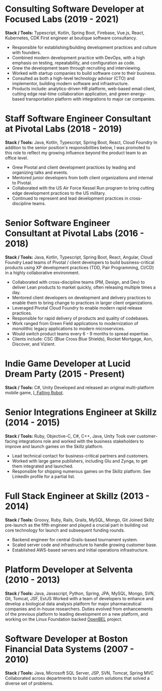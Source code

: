 # Consulting Software Developer at Focused Labs (2019 - 2021)
**Stack / Tools:** Typescript, Kotlin, Spring Boot, Firebase, Vue.js, React, Kubernetes, CDK
First engineer at boutique software consultancy.
- Responsible for establishing/building development practices and culture with founders.
- Combined modern development practice with DevOps, with a high emphasis on testing, repeatability, and configuration as code.
- Grew the development team through recruiting and interviewing.
- Worked with startup companies to build software core to their business.
- Consulted as both a high-level technology advisor (CTO) and implementor, building modern software and infrastructure.
- Products include: analytics-driven HR platform, web-based email client, cutting edge real-time collaboration application, and green energy-based transportation platform with integrations to major car companies.

# Staff Software Engineer Consultant at Pivotal Labs (2018 - 2019)
**Stack / Tools:** Java, Kotlin, Typescript, Spring Boot, React, Cloud Foundry
In addition to the senior position's responsibilities below, I was promoted to this role to reflect my growing influence beyond the product team to an office level.
- Grew Pivotal and client development practices by leading and organizing talks and events.
- Mentored junior developers from both client organizations and internal to Pivotal.
- Collaborated with the US Air Force Kessel Run program to bring cutting edge development practices to the US military.
- Continued to represent and lead development practices in cross-discipline teams.

# Senior Software Engineer Consultant at Pivotal Labs (2016 - 2018)
**Stack / Tools:** Java, Kotlin, Typescript, Spring Boot, React, Angular, Cloud Foundry
Lead teams of Pivotal / client developers to build business-critical products using XP development practices (TDD, Pair Programming, CI/CD) in a highly collaborative environment.
- Collaborated with cross-discipline teams (PM, Design, and Dev) to deliver Lean products to market quickly, often releasing multiple times a day.
- Mentored client developers on development and delivery practices to enable them to bring change to practices in larger client organizations.
- Leveraged Pivotal Cloud Foundry to enable modern rapid release practices.
- Responsible for rapid delivery of products and quality of codebases.
- Work ranged from Green Field applications to modernization of monolithic legacy applications to modern microservices.
- Would switch product teams every 6 - 9 months to spread expertise.
- Clients include: CSC (Blue Cross Blue Shields), Rocket Mortgage, Aon, Discover, and Vizient.

# Indie Game Developer at Lucid Dream Party (2015 - Present)
**Stack / Tools:** C#, Unity
Developed and released an original multi-platform mobile game, [I, Falling Robot](http://ifallingrobot.com).

# Senior Integrations Engineer at Skillz (2014 - 2015)
**Stack / Tools:** Ruby, Objective-C, C#, C++, Java, Unity
Took over customer-facing integrations role and worked with the business stakeholders to improve and launch games on the Skillz platform.
- Lead technical contact for business-critical partners and customers.
- Worked with large game publishers, including Glu and Zynga, to get them integrated and launched.
- Responsible for shipping numerous games on the Skillz platform. See LinkedIn profile for a partial list.

# Full Stack Engineer at Skillz (2013 - 2014)
**Stack / Tools:** Groovy, Ruby, Rails, Grails, MySQL, Mongo, Git
Joined Skillz pre-launch as the fifth engineer and played a crucial part in building out core technology for launch and subsequent funding rounds.
- Backend engineer for central Grails-based tournament system.
- Scaled server code and infrastructure to handle growing customer base.
- Established AWS-based servers and initial operations infrastructure.

# Platform Developer at Selventa (2010 - 2013)
**Stack / Tools:** Java, Javascript, Python, Spring, JPA, MySQL, Mongo, SVN, Git, Tomcat, JSF, ExtJS
Worked with a team of developers to enhance and develop a biological data analysis platform for major pharmaceutical companies and in-house researchers. 
Duties evolved from enhancements of the previous platform to leading development on a new platform, and working on the Linux Foundation backed [OpenBEL](http://openbel.org/) project.

# Software Developer at Boston Financial Data Systems (2007 - 2010)
**Stack / Tools:** Java, Microsoft SQL Server, JSP, SVN, Tomcat, Spring MVC
Collaborated across departments to build custom solutions that solved a diverse set of problems.
